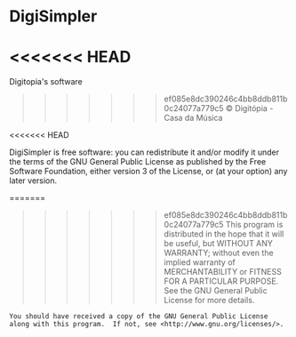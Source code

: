 DigiSimpler
===========

<<<<<<< HEAD
=======
Digitopia's software

>>>>>>> ef085e8dc390246c4bb8ddb811b0c24077a779c5
© Digitópia - Casa da Música

<<<<<<< HEAD

DigiSimpler is free software: you can redistribute it and/or modify
    it under the terms of the GNU General Public License as published by
    the Free Software Foundation, either version 3 of the License, or
    (at your option) any later version.

=======
>>>>>>> ef085e8dc390246c4bb8ddb811b0c24077a779c5
    This program is distributed in the hope that it will be useful,
    but WITHOUT ANY WARRANTY; without even the implied warranty of
    MERCHANTABILITY or FITNESS FOR A PARTICULAR PURPOSE.  See the
    GNU General Public License for more details.

    You should have received a copy of the GNU General Public License
    along with this program.  If not, see <http://www.gnu.org/licenses/>.

